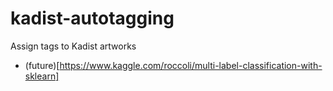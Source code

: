 # kadist-autotagging
Assign tags to Kadist artworks

- (future)[https://www.kaggle.com/roccoli/multi-label-classification-with-sklearn]
